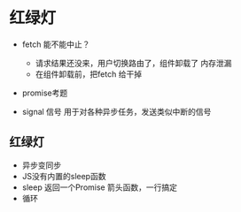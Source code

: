 # 红绿灯

- fetch 能不能中止？
    - 请求结果还没来，用户切换路由了，组件卸载了 内存泄漏
    - 在组件卸载前，把fetch 给干掉

- promise考题

- signal
    信号
    用于对各种异步任务，发送类似中断的信号


## 红绿灯
- 异步变同步
- JS没有内置的sleep函数
- sleep 返回一个Promise
    箭头函数，一行搞定
- 循环